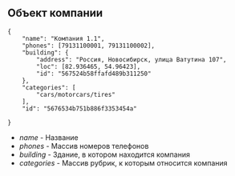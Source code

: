 ## Объект компании

    {
        "name": "Компания 1.1",
        "phones": [79131100001, 79131100002],
        "building": {
            "address": "Россия, Новосибирск, улица Ватутина 107",
            "loc": [82.936465, 54.96423],
            "id": "567524b58ffafd489b311250"
        },
        "categories": [
            "cars/motorcars/tires"
        ],
        "id": "5676534b751b886f3353454a"
    
    }

* *name* - Название
* *phones* - Массив номеров телефонов
* *building* - Здание, в котором находится компания
* *categories* - Массив рубрик, к которым относится компания
